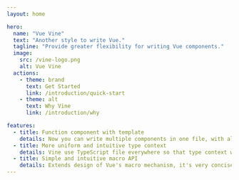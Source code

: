 ```yaml
---
layout: home

hero:
  name: "Vue Vine"
  text: "Another style to write Vue."
  tagline: "Provide greater flexibility for writing Vue components."
  image:
    src: /vine-logo.png
    alt: Vue Vine
  actions:
    - theme: brand
      text: Get Started
      link: /introduction/quick-start
    - theme: alt
      text: Why Vine
      link: /introduction/why

features:
  - title: Function component with template
    details: Now you can write multiple components in one file, with all template features you love in Vue.js.
  - title: More uniform and intuitive type context
    details: Vine use TypeScript file everywhere so that type context would flow more naturally.
  - title: Simple and intuitive macro API
    details: Extends design of Vue's macro mechanism, it's very concise and less mental burden.
---
```


<Recommend />

<Sponsors />
